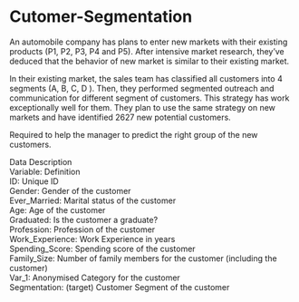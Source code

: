 # Cutomer-Segmentation
An automobile company has plans to enter new markets with their existing products (P1, P2, P3, P4 and P5). After intensive market research, they’ve deduced that the behavior of new market is similar to their existing market. 

In their existing market, the sales team has classified all customers into 4 segments (A, B, C, D ). Then, they performed segmented outreach and communication for different segment of customers. This strategy has work exceptionally well for them. They plan to use the same strategy on new markets and have identified 2627 new potential customers. 

Required to help the manager to predict the right group of the new customers.         



Data Description    
Variable:	Definition    
ID:	Unique ID     
Gender:	Gender of the customer      
Ever_Married:	Marital status of the customer      
Age:	Age of the customer     
Graduated:	Is the customer a graduate?     
Profession:	Profession of the customer      
Work_Experience:	Work Experience in years      
Spending_Score:	Spending score of the customer      
Family_Size:	Number of family members for the customer (including the customer)      
Var_1:	Anonymised Category for the customer      
Segmentation:	(target) Customer Segment of the customer     
